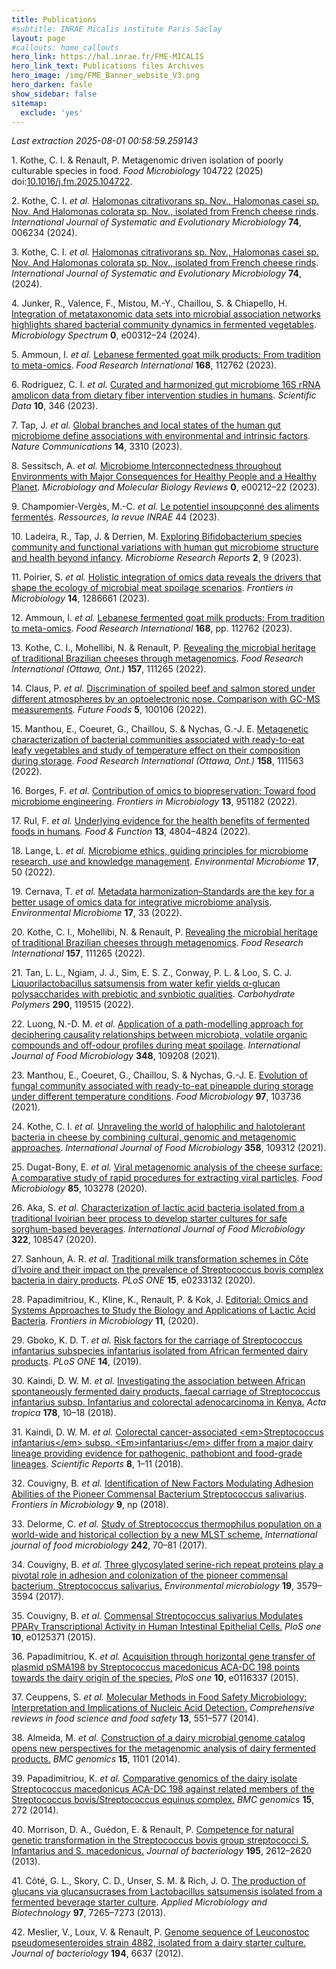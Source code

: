 ```yaml
---
title: Publications
#subtitle: INRAE Micalis institute Paris Saclay
layout: page
#callouts: home_callouts
hero_link: https://hal.inrae.fr/FME-MICALIS
hero_link_text: Publications files Archives
hero_image: /img/FME_Banner_website_V3.png
hero_darken: fasle
show_sidebar: false
sitemap:
  exclude: 'yes'
---
```


*Last extraction 2025-08-01 00:58:59.259143*

<span class="csl-left-margin">1.
</span><span class="csl-right-inline">Kothe, C. I. & Renault, P.
Metagenomic driven isolation of poorly culturable species in food. *Food
Microbiology* 104722 (2025)
doi:[10.1016/j.fm.2025.104722](https://doi.org/10.1016/j.fm.2025.104722).</span>

<span class="csl-left-margin">2.
</span><span class="csl-right-inline">Kothe, C. I. *et al.* [Halomonas
citrativorans sp. Nov., Halomonas casei sp. Nov. And Halomonas colorata
sp. Nov., isolated from French cheese
rinds](https://doi.org/10.1099/ijsem.0.006234). *International Journal
of Systematic and Evolutionary Microbiology* **74**, 006234
(2024).</span>

<span class="csl-left-margin">3.
</span><span class="csl-right-inline">Kothe, C. I. *et al.* [Halomonas
citrativorans sp. Nov., Halomonas casei sp. Nov. And Halomonas colorata
sp. Nov., isolated from French cheese
rinds](https://doi.org/10.1099/ijsem.0.006234). *International Journal
of Systematic and Evolutionary Microbiology* **74**, (2024).</span>

<span class="csl-left-margin">4.
</span><span class="csl-right-inline">Junker, R., Valence, F., Mistou,
M.-Y., Chaillou, S. & Chiapello, H. [Integration of metataxonomic data
sets into microbial association networks highlights shared bacterial
community dynamics in fermented
vegetables](https://doi.org/10.1128/spectrum.00312-24). *Microbiology
Spectrum* **0**, e00312–24 (2024).</span>

<span class="csl-left-margin">5.
</span><span class="csl-right-inline">Ammoun, I. *et al.* [Lebanese
fermented goat milk products: From tradition to
meta-omics](https://doi.org/10.1016/j.foodres.2023.112762). *Food
Research International* **168**, 112762 (2023).</span>

<span class="csl-left-margin">6.
</span><span class="csl-right-inline">Rodriguez, C. I. *et al.* [Curated
and harmonized gut microbiome 16S <span class="nocase">rRNA</span>
amplicon data from dietary fiber intervention studies in
humans](https://doi.org/10.1038/s41597-023-02254-4). *Scientific Data*
**10**, 346 (2023).</span>

<span class="csl-left-margin">7.
</span><span class="csl-right-inline">Tap, J. *et al.* [Global branches
and local states of the human gut microbiome define associations with
environmental and intrinsic
factors](https://doi.org/10.1038/s41467-023-38558-7). *Nature
Communications* **14**, 3310 (2023).</span>

<span class="csl-left-margin">8.
</span><span class="csl-right-inline">Sessitsch, A. *et al.* [Microbiome
Interconnectedness throughout Environments with Major Consequences for
Healthy People and a Healthy
Planet](https://doi.org/10.1128/mmbr.00212-22). *Microbiology and
Molecular Biology Reviews* **0**, e00212–22 (2023).</span>

<span class="csl-left-margin">9.
</span><span class="csl-right-inline">Champomier-Vergès, M.-C. *et al.*
[Le potentiel insoupçonné des aliments
fermentés](https://hal.inrae.fr/hal-03958354). *Ressources, la revue
INRAE* 44 (2023).</span>

<span class="csl-left-margin">10.
</span><span class="csl-right-inline">Ladeira, R., Tap, J. & Derrien, M.
[Exploring Bifidobacterium species community and functional variations
with human gut microbiome structure and health beyond
infancy](https://doi.org/10.20517/mrr.2023.01). *Microbiome Research
Reports* **2**, 9 (2023).</span>

<span class="csl-left-margin">11.
</span><span class="csl-right-inline">Poirier, S. *et al.* [Holistic
integration of omics data reveals the drivers that shape the ecology of
microbial meat spoilage
scenarios](https://doi.org/10.3389/fmicb.2023.1286661). *Frontiers in
Microbiology* **14**, 1286661 (2023).</span>

<span class="csl-left-margin">12.
</span><span class="csl-right-inline">Ammoun, I. *et al.* [Lebanese
fermented goat milk products: From tradition to
meta-omics](https://doi.org/10.1016/j.foodres.2023.112762). *Food
Research International* **168**, pp. 112762 (2023).</span>

<span class="csl-left-margin">13.
</span><span class="csl-right-inline">Kothe, C. I., Mohellibi, N. &
Renault, P. [Revealing the microbial heritage of traditional Brazilian
cheeses through
metagenomics](https://doi.org/10.1016/j.foodres.2022.111265). *Food
Research International (Ottawa, Ont.)* **157**, 111265 (2022).</span>

<span class="csl-left-margin">14.
</span><span class="csl-right-inline">Claus, P. *et al.* [Discrimination
of spoiled beef and salmon stored under different atmospheres by an
optoelectronic nose. Comparison with GC-MS
measurements](https://doi.org/10.1016/j.fufo.2021.100106). *Future
Foods* **5**, 100106 (2022).</span>

<span class="csl-left-margin">15.
</span><span class="csl-right-inline">Manthou, E., Coeuret, G.,
Chaillou, S. & Nychas, G.-J. E. [Metagenetic characterization of
bacterial communities associated with ready-to-eat leafy vegetables and
study of temperature effect on their composition during
storage](https://doi.org/10.1016/j.foodres.2022.111563). *Food Research
International (Ottawa, Ont.)* **158**, 111563 (2022).</span>

<span class="csl-left-margin">16.
</span><span class="csl-right-inline">Borges, F. *et al.* [Contribution
of omics to biopreservation: Toward food microbiome
engineering](https://doi.org/10.3389/fmicb.2022.951182). *Frontiers in
Microbiology* **13**, 951182 (2022).</span>

<span class="csl-left-margin">17.
</span><span class="csl-right-inline">Rul, F. *et al.* [Underlying
evidence for the health benefits of fermented foods in
humans](https://doi.org/10.1039/D1FO03989J). *Food & Function* **13**,
4804–4824 (2022).</span>

<span class="csl-left-margin">18.
</span><span class="csl-right-inline">Lange, L. *et al.* [Microbiome
ethics, guiding principles for microbiome research, use and knowledge
management](https://doi.org/10.1186/s40793-022-00444-y). *Environmental
Microbiome* **17**, 50 (2022).</span>

<span class="csl-left-margin">19.
</span><span class="csl-right-inline">Cernava, T. *et al.* [Metadata
harmonization–Standards are the key for a better usage of omics data for
integrative microbiome
analysis](https://doi.org/10.1186/s40793-022-00425-1). *Environmental
Microbiome* **17**, 33 (2022).</span>

<span class="csl-left-margin">20.
</span><span class="csl-right-inline">Kothe, C. I., Mohellibi, N. &
Renault, P. [Revealing the microbial heritage of traditional Brazilian
cheeses through
metagenomics](https://doi.org/10.1016/j.foodres.2022.111265). *Food
Research International* **157**, 111265 (2022).</span>

<span class="csl-left-margin">21.
</span><span class="csl-right-inline">Tan, L. L., Ngiam, J. J., Sim, E.
S. Z., Conway, P. L. & Loo, S. C. J. [Liquorilactobacillus satsumensis
from water kefir yields α-glucan polysaccharides with prebiotic and
synbiotic qualities](https://doi.org/10.1016/j.carbpol.2022.119515).
*Carbohydrate Polymers* **290**, 119515 (2022).</span>

<span class="csl-left-margin">22.
</span><span class="csl-right-inline">Luong, N.-D. M. *et al.*
[Application of a path-modelling approach for deciphering causality
relationships between microbiota, volatile organic compounds and
off-odour profiles during meat
spoilage](https://doi.org/10.1016/j.ijfoodmicro.2021.109208).
*International Journal of Food Microbiology* **348**, 109208
(2021).</span>

<span class="csl-left-margin">23.
</span><span class="csl-right-inline">Manthou, E., Coeuret, G.,
Chaillou, S. & Nychas, G.-J. E. [Evolution of fungal community
associated with ready-to-eat pineapple during storage under different
temperature conditions](https://doi.org/10.1016/j.fm.2021.103736). *Food
Microbiology* **97**, 103736 (2021).</span>

<span class="csl-left-margin">24.
</span><span class="csl-right-inline">Kothe, C. I. *et al.* [Unraveling
the world of halophilic and halotolerant bacteria in cheese by combining
cultural, genomic and metagenomic
approaches](https://doi.org/10.1016/j.ijfoodmicro.2021.109312).
*International Journal of Food Microbiology* **358**, 109312
(2021).</span>

<span class="csl-left-margin">25.
</span><span class="csl-right-inline">Dugat-Bony, E. *et al.* [Viral
metagenomic analysis of the cheese surface: A comparative study of rapid
procedures for extracting viral
particles](https://doi.org/10.1016/j.fm.2019.103278). *Food
Microbiology* **85**, 103278 (2020).</span>

<span class="csl-left-margin">26.
</span><span class="csl-right-inline">Aka, S. *et al.* [Characterization
of lactic acid bacteria isolated from a traditional Ivoirian beer
process to develop starter cultures for safe sorghum-based
beverages](https://doi.org/10.1016/j.ijfoodmicro.2020.108547).
*International Journal of Food Microbiology* **322**, 108547
(2020).</span>

<span class="csl-left-margin">27.
</span><span class="csl-right-inline">Sanhoun, A. R. *et al.*
[Traditional milk transformation schemes in Côte d’Ivoire and their
impact on the prevalence of Streptococcus bovis complex bacteria in
dairy products](https://doi.org/10.1371/journal.pone.0233132). *PLoS
ONE* **15**, e0233132 (2020).</span>

<span class="csl-left-margin">28.
</span><span class="csl-right-inline">Papadimitriou, K., Kline, K.,
Renault, P. & Kok, J. [Editorial: Omics and Systems Approaches to Study
the Biology and Applications of Lactic Acid
Bacteria](https://doi.org/10.3389/fmicb.2020.01786). *Frontiers in
Microbiology* **11**, (2020).</span>

<span class="csl-left-margin">29.
</span><span class="csl-right-inline">Gboko, K. D. T. *et al.* [Risk
factors for the carriage of Streptococcus infantarius subspecies
infantarius isolated from African fermented dairy
products](https://doi.org/10.1371/journal.pone.0225452). *PLoS ONE*
**14**, (2019).</span>

<span class="csl-left-margin">30.
</span><span class="csl-right-inline">Kaindi, D. W. M. *et al.*
[Investigating the association between African spontaneously fermented
dairy products, faecal carriage of Streptococcus infantarius subsp.
Infantarius and colorectal adenocarcinoma in
Kenya.](https://doi.org/10.1016/j.actatropica.2017.10.018) *Acta
tropica* **178**, 10–18 (2018).</span>

<span class="csl-left-margin">31.
</span><span class="csl-right-inline">Kaindi, D. W. M. *et al.*
[Colorectal cancer-associated &lt;em&gt;Streptococcus
infantarius&lt;/em&gt; subsp. &lt;Em&gt;infantarius&lt;/em&gt; differ
from a major dairy lineage providing evidence for pathogenic, pathobiont
and food-grade lineages](https://doi.org/10.1038/s41598-018-27383-4).
*Scientific Reports* **8**, 1–11 (2018).</span>

<span class="csl-left-margin">32.
</span><span class="csl-right-inline">Couvigny, B. *et al.*
[Identification of New Factors Modulating Adhesion Abilities of the
Pioneer Commensal Bacterium Streptococcus
salivarius](https://doi.org/10.3389/fmicb.2018.00273). *Frontiers in
Microbiology* **9**, np (2018).</span>

<span class="csl-left-margin">33.
</span><span class="csl-right-inline">Delorme, C. *et al.* [Study of
Streptococcus thermophilus population on a world-wide and historical
collection by a new MLST
scheme.](https://doi.org/10.1016/j.ijfoodmicro.2016.11.016)
*International journal of food microbiology* **242**, 70–81
(2017).</span>

<span class="csl-left-margin">34.
</span><span class="csl-right-inline">Couvigny, B. *et al.* [Three
glycosylated serine-rich repeat proteins play a pivotal role in adhesion
and colonization of the pioneer commensal bacterium, Streptococcus
salivarius.](https://doi.org/10.1111/1462-2920.13853) *Environmental
microbiology* **19**, 3579–3594 (2017).</span>

<span class="csl-left-margin">35.
</span><span class="csl-right-inline">Couvigny, B. *et al.* [Commensal
Streptococcus salivarius Modulates PPARγ Transcriptional Activity in
Human Intestinal Epithelial
Cells.](https://doi.org/10.1371/journal.pone.0125371) *PloS one* **10**,
e0125371 (2015).</span>

<span class="csl-left-margin">36.
</span><span class="csl-right-inline">Papadimitriou, K. *et al.*
[Acquisition through horizontal gene transfer of plasmid
<span class="nocase">pSMA198</span> by Streptococcus macedonicus ACA-DC
198 points towards the dairy origin of the
species.](https://doi.org/10.1371/journal.pone.0116337) *PloS one*
**10**, e0116337 (2015).</span>

<span class="csl-left-margin">37.
</span><span class="csl-right-inline">Ceuppens, S. *et al.* [Molecular
Methods in Food Safety Microbiology: Interpretation and Implications of
Nucleic Acid Detection.](https://doi.org/10.1111/1541-4337.12072)
*Comprehensive reviews in food science and food safety* **13**, 551–577
(2014).</span>

<span class="csl-left-margin">38.
</span><span class="csl-right-inline">Almeida, M. *et al.* [Construction
of a dairy microbial genome catalog opens new perspectives for the
metagenomic analysis of dairy fermented
products.](https://doi.org/10.1186/1471-2164-15-1101) *BMC genomics*
**15**, 1101 (2014).</span>

<span class="csl-left-margin">39.
</span><span class="csl-right-inline">Papadimitriou, K. *et al.*
[Comparative genomics of the dairy isolate Streptococcus macedonicus
ACA-DC 198 against related members of the Streptococcus
bovis/Streptococcus equinus
complex.](https://doi.org/10.1186/1471-2164-15-272) *BMC genomics*
**15**, 272 (2014).</span>

<span class="csl-left-margin">40.
</span><span class="csl-right-inline">Morrison, D. A., Guédon, E. &
Renault, P. [Competence for natural genetic transformation in the
Streptococcus bovis group streptococci S. Infantarius and S.
macedonicus.](https://doi.org/10.1128/JB.00230-13) *Journal of
bacteriology* **195**, 2612–2620 (2013).</span>

<span class="csl-left-margin">41.
</span><span class="csl-right-inline">Côté, G. L., Skory, C. D., Unser,
S. M. & Rich, J. O. [The production of glucans via glucansucrases from
Lactobacillus satsumensis isolated from a fermented beverage starter
culture](https://doi.org/10.1007/s00253-012-4606-y). *Applied
Microbiology and Biotechnology* **97**, 7265–7273 (2013).</span>

<span class="csl-left-margin">42.
</span><span class="csl-right-inline">Meslier, V., Loux, V. & Renault,
P. [Genome sequence of Leuconostoc pseudomesenteroides strain 4882,
isolated from a dairy starter
culture.](https://doi.org/10.1128/JB.01696-12) *Journal of bacteriology*
**194**, 6637 (2012).</span>
